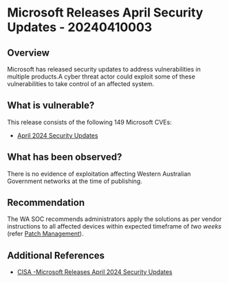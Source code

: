 # Microsoft Releases April Security Updates - 20240410003

## Overview

Microsoft has released security updates to address vulnerabilities in multiple products.A cyber threat actor could exploit some of these vulnerabilities to take control of an affected system.

## What is vulnerable?

This release consists of the following 149 Microsoft CVEs:

- [April 2024 Security Updates](https://msrc.microsoft.com/update-guide/releaseNote/2024-Apr)

## What has been observed?

There is no evidence of exploitation affecting Western Australian Government networks at the time of publishing.

## Recommendation

The WA SOC recommends administrators apply the solutions as per vendor instructions to all affected devices within expected timeframe of *two weeks* (refer [Patch Management](../guidelines/patch-management.md)).

## Additional References

- [CISA -Microsoft Releases April 2024 Security Updates
    ](https://www.cisa.gov/news-events/alerts/2024/04/09/microsoft-releases-april-2024-security-updates)